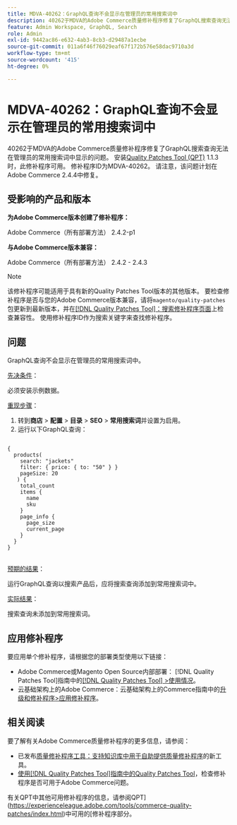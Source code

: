 ```yaml
---
title: MDVA-40262：GraphQL查询不会显示在管理员的常用搜索词中
description: 40262于MDVA的Adobe Commerce质量修补程序修复了GraphQL搜索查询无法在管理员的常用搜索词中显示的问题。 安装[Quality Patches Tool (QPT)](https://experienceleague.adobe.com/en/docs/commerce-operations/tools/quality-patches-tool/quality-patches-tool-to-self-serve-quality-patches) 1.1.3后，即可使用此修补程序。 修补程序ID为MDVA-40262。 请注意，该问题计划在Adobe Commerce 2.4.4中修复。
feature: Admin Workspace, GraphQL, Search
role: Admin
exl-id: 9442ac86-e632-4ab3-8cb3-d29487a1ecbe
source-git-commit: 011a6f46f76029eaf67f172b576e58dac9710a3d
workflow-type: tm+mt
source-wordcount: '415'
ht-degree: 0%

---
```


# MDVA-40262：GraphQL查询不会显示在管理员的常用搜索词中

40262于MDVA的Adobe Commerce质量修补程序修复了GraphQL搜索查询无法在管理员的常用搜索词中显示的问题。 安装[Quality Patches Tool (QPT)](https://experienceleague.adobe.com/en/docs/commerce-operations/tools/quality-patches-tool/quality-patches-tool-to-self-serve-quality-patches) 1.1.3时，此修补程序可用。 修补程序ID为MDVA-40262。 请注意，该问题计划在Adobe Commerce 2.4.4中修复。

## 受影响的产品和版本

**为Adobe Commerce版本创建了修补程序：**

Adobe Commerce（所有部署方法） 2.4.2-p1

**与Adobe Commerce版本兼容：**

Adobe Commerce（所有部署方法） 2.4.2 - 2.4.3

>[!NOTE]
>
>该修补程序可能适用于具有新的Quality Patches Tool版本的其他版本。 要检查修补程序是否与您的Adobe Commerce版本兼容，请将`magento/quality-patches`包更新到最新版本，并在[[!DNL Quality Patches Tool]：搜索修补程序页面](https://experienceleague.adobe.com/en/docs/commerce-operations/tools/quality-patches-tool/quality-patches-tool-to-self-serve-quality-patches)上检查兼容性。 使用修补程序ID作为搜索关键字来查找修补程序。

## 问题

GraphQL查询不会显示在管理员的常用搜索词中。

<u>先决条件</u>：

必须安装示例数据。

<u>重现步骤</u>：

1. 转到&#x200B;**商店** > **配置** > **目录** > **SEO** > **常用搜索词**&#x200B;并设置为启用。
1. 运行以下GraphQL查询：

<pre>
<code class="language-graphql">
{
  products(
    search: "jackets"
    filter: { price: { to: "50" } }
    pageSize: 20
   ) {
    total_count
    items {
      name
      sku
    }
    page_info {
      page_size
      current_page
    }
  }
}
</code>
</pre>

<u>预期的结果</u>：

运行GraphQL查询以搜索产品后，应将搜索查询添加到常用搜索词中。

<u>实际结果</u>：

搜索查询未添加到常用搜索词。

## 应用修补程序

要应用单个修补程序，请根据您的部署类型使用以下链接：

* Adobe Commerce或Magento Open Source内部部署： [!DNL Quality Patches Tool]指南中的[[!DNL Quality Patches Tool] >使用情况](/help/tools/quality-patches-tool/usage.md)。
* 云基础架构上的Adobe Commerce：云基础架构上的Commerce指南中的[升级和修补程序>应用修补程序](https://experienceleague.adobe.com/docs/commerce-cloud-service/user-guide/develop/upgrade/apply-patches.html)。

## 相关阅读

要了解有关Adobe Commerce质量修补程序的更多信息，请参阅：

* 已发布[质量修补程序工具：支持知识库中用于自助提供质量修补程序](https://experienceleague.adobe.com/en/docs/commerce-operations/tools/quality-patches-tool/quality-patches-tool-to-self-serve-quality-patches)的新工具。
* [使用[!DNL Quality Patches Tool]指南中的Quality Patches Tool](/help/tools/quality-patches-tool/patches-available-in-qpt/check-patch-for-magento-issue-with-magento-quality-patches.md)，检查修补程序是否可用于Adobe Commerce问题。

有关QPT中其他可用修补程序的信息，请参阅QPT](https://experienceleague.adobe.com/tools/commerce-quality-patches/index.html)中可用的[修补程序部分。
